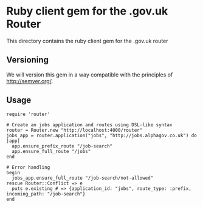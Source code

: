 # Ruby client gem for the .gov.uk Router

This directory contains the ruby client gem for the .gov.uk router

## Versioning

We will version this gem in a way compatible with the principles of
http://semver.org/.

## Usage

    require 'router'

    # Create an jobs application and routes using DSL-like syntax
    router = Router.new "http://localhost:4000/router"
    jobs_app = router.application("jobs", "http://jobs.alphagov.co.uk") do |app|
      app.ensure_prefix_route "/job-search"
      app.ensure_full_route "/jobs"
    end

    # Error handling
    begin
      jobs_app.ensure_full_route "/job-search/not-allowed"
    rescue Router::Conflict => e
      puts e.existing # => {application_id: "jobs", route_type: :prefix, incoming_path: "/job-search"}
    end
